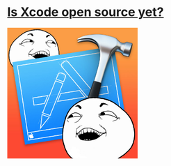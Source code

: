# [Is Xcode open source yet?](http://isxcodeopensourceyet.github.io)

<img src="https://raw.githubusercontent.com/IsXcodeOpenSourceYet/IsXcodeOpenSourceYet.github.io/master/img/icon.jpg" width="300px" height="auto" />

